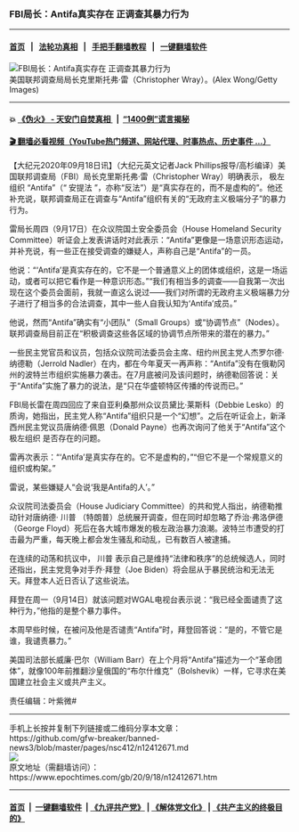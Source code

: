 ### FBI局长：Antifa真实存在 正调查其暴力行为
------------------------

#### [首页](https://github.com/gfw-breaker/banned-news3/blob/master/README.md) &nbsp;&nbsp;|&nbsp;&nbsp; [法轮功真相](https://github.com/begood0513/basic/blob/master/README.md)  &nbsp;&nbsp;|&nbsp;&nbsp; [手把手翻墙教程](https://github.com/gfw-breaker/guides/wiki)  &nbsp;&nbsp;|&nbsp;&nbsp; [一键翻墙软件](https://github.com/gfw-breaker/nogfw/blob/master/README.md)  



<div><img alt="FBI局长：Antifa真实存在 正调查其暴力行为" class="attachment-djy_600_400 size-djy_600_400 wp-post-image" src="https://i.epochtimes.com/assets/uploads/2019/11/GettyImages-813266746-600x400.jpg"/>
<div class="caption">
 美国联邦调查局局长克里斯托弗·雷（Christopher Wray）。(Alex Wong/Getty Images)
</div></div><hr/>

#### 💥 [《伪火》 - 天安门自焚真相 ](http://158.247.195.190:10000/videos/blog/weihuo.html)&nbsp; |&nbsp; [“1400例”谎言揭秘  ](http://158.247.195.190:10000/videos/blog/jiexi1400.html)

#### [ 🎬  翻墙必看视频（YouTube热门频道、网站代理、时事热点、历史事件 ...）](https://github.com/gfw-breaker/links/blob/master/banned.md)

<div><p>
 【大纪元2020年09月18日讯】（大纪元英文记者Jack Phillips报导/高杉编译）美国联邦调查局（FBI）局长克里斯托弗‧雷（Christopher Wray）明确表示，
 <ok href="https://www.epochtimes.com/gb/tag/%E6%9E%81%E5%B7%A6%E7%BB%84%E7%BB%87.html">
  极左组织
 </ok>
 “Antifa”（“
 <ok href="https://www.epochtimes.com/gb/tag/%E5%AE%89%E6%8F%90%E6%B3%95.html">
  安提法
 </ok>
 ”，亦称“反法”）是“真实存在的，而不是虚构的”。他还补充说，联邦调查局正在调查与“Antifa”组织有关的“无政府主义极端分子”的暴力行为。
</p>
<p>
 雷局长周四（9月17日）在众议院国土安全委员会（House Homeland Security Committee）听证会上发表讲话时对此表示：“Antifa”更像是一场意识形态运动，并补充说，有一些正在接受调查的嫌疑人，声称自己是“Antifa”的一员。
</p>
<p>
 他说：“‘Antifa’是真实存在的，它不是一个普通意义上的团体或组织，这是一场运动，或者可以把它看作是一种意识形态。”“我们有相当多的调查——自我第一次出现在这个委员会面前，我就一直这么说过——我们对所谓的无政府主义极端暴力分子进行了相当多的合法调查，其中一些人自我认知为‘Antifa’成员。”
</p>
<p>
 他说，然而“Antifa”确实有“小团队”（Small Groups）或“协调节点”（Nodes）。联邦调查局目前正在“积极调查这些各区域的协调节点所带来的潜在的暴力。”
</p>
<p>
 一些民主党官员和议员，包括众议院司法委员会主席、纽约州民主党人杰罗尔德‧纳德勒（Jerrold Nadler）在内，都在今年夏天一再声称：“Antifa”没有在俄勒冈州的波特兰市组织实施暴力袭击。在7月底被问及该问题时，纳德勒回答说：关于“Antifa”实施了暴力的说法，是“只在华盛顿特区传播的传说而已。”
</p>
<p>
 FBI局长雷在周四回应了来自亚利桑那州众议员黛比‧莱斯科（Debbie Lesko）的质询，她指出，民主党人称“Antifa”组织只是一个“幻想”。之后在听证会上，新泽西州民主党议员唐纳德‧佩恩（Donald Payne）也再次询问了他关于“Antifa”这个
 <ok href="https://www.epochtimes.com/gb/tag/%E6%9E%81%E5%B7%A6%E7%BB%84%E7%BB%87.html">
  极左组织
 </ok>
 是否存在的问题。
</p>
<p>
 雷再次表示：“‘Antifa’是真实存在的。它不是虚构的，”“但它不是一个常规意义的组织或构架。”
</p>
<p>
 雷说，某些嫌疑人“会说‘我是Antifa的人’。”
</p>
<p>
 众议院司法委员会（House Judiciary Committee）的共和党人指出，纳德勒推动针对唐纳德‧
 <ok href="https://www.epochtimes.com/gb/tag/%E5%B7%9D%E6%99%AE.html">
  川普
 </ok>
 （特朗普）总统展开调查，但在同时却忽略了乔治‧弗洛伊德（George Floyd）死后在各大城市爆发的极左政治暴力浪潮。波特兰市遭受的打击最为严重，每天晚上都会发生骚乱和动乱，已有数百人被逮捕。
</p>
<p>
 在连续的动荡和抗议中，
 <ok href="https://www.epochtimes.com/gb/tag/%E5%B7%9D%E6%99%AE.html">
  川普
 </ok>
 表示自己是维持“法律和秩序”的总统候选人，同时还指出，民主党竞争对手乔‧拜登（Joe Biden）将会屈从于暴民统治和无法无天。拜登本人近日否认了这些说法。
</p>
<p>
 拜登在周一（9月14日）就该问题对WGAL电视台表示说：“我已经全面谴责了这种行为，”他指的是整个暴力事件。
</p>
<p>
 本周早些时候，在被问及他是否谴责“Antifa”时，拜登回答说：“是的，不管它是谁，我谴责暴力。”
</p>
<p>
 美国司法部长威廉‧巴尔（William Barr）在上个月将“Antifa”描述为一个“革命团体”，就像100年前推翻沙皇俄国的“布尔什维克”（Bolshevik）一样，它寻求在美国建立社会主义或共产主义。
</p>
<p>
 责任编辑：叶紫微#
</p>
</div>
<hr/>
手机上长按并复制下列链接或二维码分享本文章：<br/>
https://github.com/gfw-breaker/banned-news3/blob/master/pages/nsc412/n12412671.md <br/>
<a href='https://github.com/gfw-breaker/banned-news3/blob/master/pages/nsc412/n12412671.md'><img src='https://github.com/gfw-breaker/banned-news3/blob/master/pages/nsc412/n12412671.md.png'/></a> <br/>
原文地址（需翻墙访问）：https://www.epochtimes.com/gb/20/9/18/n12412671.htm


------------------------
#### [首页](https://github.com/gfw-breaker/banned-news3/blob/master/README.md) &nbsp;|&nbsp; [一键翻墙软件](https://github.com/gfw-breaker/nogfw/blob/master/README.md) &nbsp;| [《九评共产党》](https://github.com/gfw-breaker/9ping.md/blob/master/README.md#九评之一评共产党是什么) | [《解体党文化》](https://github.com/gfw-breaker/jtdwh.md/blob/master/README.md) | [《共产主义的终极目的》](https://github.com/gfw-breaker/gczydzjmd.md/blob/master/README.md)


<img src='http://gfw-breaker.win/banned-news3/pages/nsc412/n12412671.md' width='0px' height='0px'/>